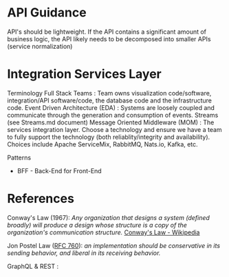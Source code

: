 

# API Guidance
API's should be lightweight.  If the API contains a significant amount of business logic, the API likely needs to be decomposed into smaller APIs (service normalization)

# Integration Services Layer

Terminology
Full Stack Teams : Team owns visualization code/software, integration/API software/code, the database code and the infrastructure code.
Event Driven Architecture (EDA) : Systems are loosely coupled and communicate through the generation and consumption of events.  Streams (see Streams.md document)
Message Oriented Middleware (MOM) : The services integration layer.  Choose a technology and ensure we have a team to fully support the technology (both reliablity/integrity and availability).  Choices include Apache ServiceMix, RabbitMQ, Nats.io, Kafka, etc.   


Patterns
- BFF - Back-End for Front-End

# References
Conway's Law (1967): *Any organization that designs a system (defined broadly) will produce a design whose structure is a copy of the organization's communication structure.* [Conway's Law - Wikipedia](https://en.wikipedia.org/wiki/Conway's_law)

Jon Postel Law ([RFC 760](https://datatracker.ietf.org/doc/html/rfc791)): *an implementation should be conservative in its sending behavior, and liberal in its receiving behavior.*

GraphQL & REST :
